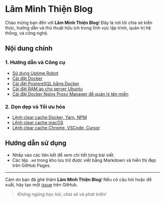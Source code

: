 # Lâm Minh Thiện Blog

Chào mừng bạn đến với **Lâm Minh Thiện Blog**! Đây là nơi tôi chia sẻ kiến thức, hướng dẫn và thủ thuật hữu ích trong lĩnh vực lập trình, quản trị hệ thống, và công nghệ.

## Nội dung chính

### 1. Hướng dẫn và Công cụ
- [Sử dụng Uptime Robot](./uptime-robot.md)
- [Cài đặt Docker](./cai-dat-docker.md)
- [Cài đặt PostgreSQL bằng Docker](./cai-dat-database-postgresql-qua-docker.md)
- [Cài đặt RAM ảo cho server Ubuntu](./cai-dat-ram-ao-cho-server-ubuntu.md)
- [Cài đặt Docker Nginx Proxy Manager để quản lý tên miền](./cai-dat-docker-nginx-proxy-manager.md)

### 2. Dọn dẹp và Tối ưu hóa
- [Lệnh clear cache Docker, Yarn, NPM](./lenh-clear-cache-docker-yarn-npm.md)
- [Lệnh clear cache macOS](./lenh-clear-cache-macos.md)
- [Lệnh clear cache Chrome, VSCode, Cursor](./lenh-clear-cache-chrome-vscode-cursor.md)

## Hướng dẫn sử dụng
- Nhấp vào các liên kết để xem chi tiết từng bài viết.
- Các tệp `.md` trong kho lưu trữ được viết bằng Markdown và hiển thị đẹp trên GitHub Pages.

---

Cảm ơn bạn đã ghé thăm **Lâm Minh Thiện Blog**! Nếu có câu hỏi hoặc đề xuất, hãy tạo một [issue](https://github.com/username/repository/issues) trên GitHub.

> *Không ngừng học hỏi, chia sẻ và phát triển!*

